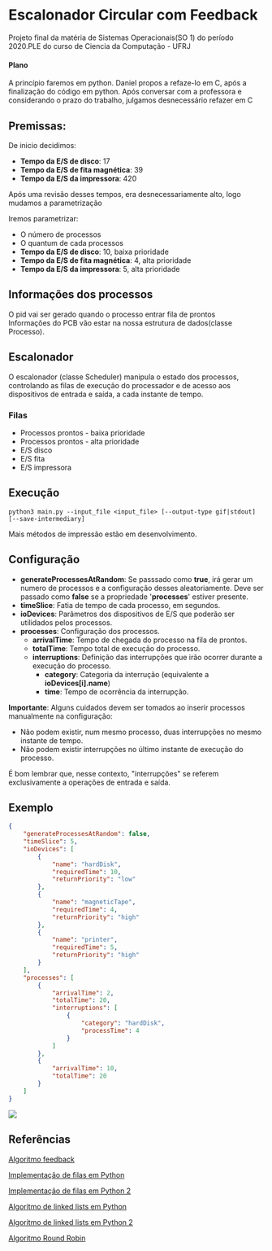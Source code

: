 # Escalonador Circular com Feedback
Projeto final da matéria de Sistemas Operacionais(SO 1) do período 2020.PLE do curso de Ciencia da Computação - UFRJ

#### Plano

A princípio faremos em python.
Daniel propos a refaze-lo em C, após a finalização do código em python.
Após conversar com a professora e considerando o prazo do trabalho, 
julgamos desnecessário refazer em C


## Premissas:

De inicio decidimos:
- **Tempo da E/S de disco**: 17
- **Tempo da E/S de fita magnética**: 39
- **Tempo da E/S da impressora**: 420

Após uma revisão desses tempos,
era desnecessariamente alto, 
logo mudamos a parametrização

Iremos parametrizar:
- O número de processos 
- O quantum de cada processos
- **Tempo da E/S de disco**: 10, baixa prioridade
- **Tempo da E/S de fita magnética**: 4, alta prioridade
- **Tempo da E/S da impressora**: 5, alta prioridade

## Informações dos processos

O pid vai ser gerado quando o processo entrar fila de prontos  
Informações do PCB vão estar na nossa estrutura de dados(classe Processo).

## Escalonador

O escalonador (classe Scheduler) manipula o estado dos processos, controlando as filas de execução do processador e de acesso aos dispositivos de entrada e saída, a cada instante de tempo.

### Filas

- Processos prontos - baixa prioridade
- Processos prontos - alta prioridade
- E/S disco
- E/S fita
- E/S impressora

## Execução

    python3 main.py --input_file <input_file> [--output-type gif|stdout] [--save-intermediary]

Mais métodos de impressão estão em desenvolvimento.

## Configuração

- **generateProcessesAtRandom**: Se passsado como **true**, irá gerar um numero de processos e a configuração desses aleatoriamente. Deve ser passado como **false** se a propriedade '**processes**' estiver presente.
- **timeSlice**: Fatia de tempo de cada processo, em segundos.
- **ioDevices**: Parâmetros dos dispositivos de E/S que poderão ser utilidados pelos processos.
- **processes**:
  Configuração dos processos.
  - **arrivalTime**: Tempo de chegada do processo na fila de prontos.
  - **totalTime**: Tempo  total de execução do processo.
  - **interruptions**: Definição das interrupções que irão ocorrer durante a execução do processo.
    - **category**: Categoria da interrução (equivalente a **ioDevices[i].name**)
    - **time**: Tempo de ocorrência da interrupção.
    
**Importante**: Alguns cuidados devem ser tomados ao inserir processos manualmente na configuração:
- Não podem existir, num mesmo processo, duas interrupções no mesmo instante de tempo.
- Não podem existir interrupções no último instante de execução do processo.

É bom lembrar que, nesse contexto, "interrupções" se referem exclusivamente a operações de entrada e saída.

Exemplo
---

```json
{
	"generateProcessesAtRandom": false,
	"timeSlice": 5,
	"ioDevices": [
		{
			"name": "hardDisk",
			"requiredTime": 10,
			"returnPriority": "low"
		},
		{
			"name": "magneticTape",
			"requiredTime": 4,
			"returnPriority": "high"
		},
		{
			"name": "printer",
			"requiredTime": 5,
			"returnPriority": "high"
		}
	],
	"processes": [
		{
			"arrivalTime": 2,
			"totalTime": 20,
			"interruptions": [
				{
					"category": "hardDisk",
					"processTime": 4
				}
			]
		},
		{
			"arrivalTime": 10,
			"totalTime": 20
		}
	]
}
```

![](https://media.giphy.com/media/rM8ihhEeGZLK7c6mbq/giphy.gif)

## Referências

[Algoritmo feedback](https://en.wikipedia.org/wiki/Multilevel_feedback_queue)

[Implementação de filas em Python](https://www.geeksforgeeks.org/queue-in-python/)

[Implementação de filas em Python 2](https://runestone.academy/runestone/books/published/pythonds/BasicDS/ImplementingaQueueinPython.html)

[Algoritmo de linked lists em Python](https://www.codefellows.org/blog/implementing-a-singly-linked-list-in-python/)

[Algoritmo de linked lists em Python 2](https://medium.com/@kevin.michael.horan/data-structures-linked-lists-with-python-2d0ec4fdc18c)

[Algoritmo Round Robin](https://www.geeksforgeeks.org/program-round-robin-scheduling-set-1/)

